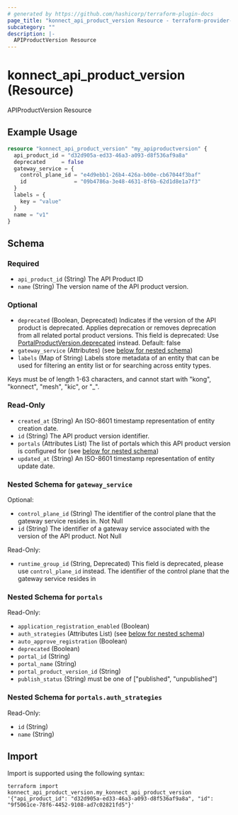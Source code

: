 ```yaml
---
# generated by https://github.com/hashicorp/terraform-plugin-docs
page_title: "konnect_api_product_version Resource - terraform-provider-konnect"
subcategory: ""
description: |-
  APIProductVersion Resource
---
```


# konnect_api_product_version (Resource)

APIProductVersion Resource

## Example Usage

```terraform
resource "konnect_api_product_version" "my_apiproductversion" {
  api_product_id = "d32d905a-ed33-46a3-a093-d8f536af9a8a"
  deprecated     = false
  gateway_service = {
    control_plane_id = "e4d9ebb1-26b4-426a-b00e-cb67044f3baf"
    id               = "09b4786a-3e48-4631-8f6b-62d1d8e1a7f3"
  }
  labels = {
    key = "value"
  }
  name = "v1"
}
```

<!-- schema generated by tfplugindocs -->
## Schema

### Required

- `api_product_id` (String) The API Product ID
- `name` (String) The version name of the API product version.

### Optional

- `deprecated` (Boolean, Deprecated) Indicates if the version of the API product is deprecated. Applies deprecation or removes deprecation from all related portal product versions. This field is deprecated: Use [PortalProductVersion.deprecated](https://docs.konghq.com/konnect/api/portal-management/v2/#/operations/create-portal-product-version) instead. Default: false
- `gateway_service` (Attributes) (see [below for nested schema](#nestedatt--gateway_service))
- `labels` (Map of String) Labels store metadata of an entity that can be used for filtering an entity list or for searching across entity types. 

Keys must be of length 1-63 characters, and cannot start with "kong", "konnect", "mesh", "kic", or "_".

### Read-Only

- `created_at` (String) An ISO-8601 timestamp representation of entity creation date.
- `id` (String) The API product version identifier.
- `portals` (Attributes List) The list of portals which this API product version is configured for (see [below for nested schema](#nestedatt--portals))
- `updated_at` (String) An ISO-8601 timestamp representation of entity update date.

<a id="nestedatt--gateway_service"></a>
### Nested Schema for `gateway_service`

Optional:

- `control_plane_id` (String) The identifier of the control plane that the gateway service resides in. Not Null
- `id` (String) The identifier of a gateway service associated with the version of the API product. Not Null

Read-Only:

- `runtime_group_id` (String, Deprecated) This field is deprecated, please use `control_plane_id` instead. The identifier of the control plane that the gateway service resides in


<a id="nestedatt--portals"></a>
### Nested Schema for `portals`

Read-Only:

- `application_registration_enabled` (Boolean)
- `auth_strategies` (Attributes List) (see [below for nested schema](#nestedatt--portals--auth_strategies))
- `auto_approve_registration` (Boolean)
- `deprecated` (Boolean)
- `portal_id` (String)
- `portal_name` (String)
- `portal_product_version_id` (String)
- `publish_status` (String) must be one of ["published", "unpublished"]

<a id="nestedatt--portals--auth_strategies"></a>
### Nested Schema for `portals.auth_strategies`

Read-Only:

- `id` (String)
- `name` (String)

## Import

Import is supported using the following syntax:

```shell
terraform import konnect_api_product_version.my_konnect_api_product_version '{"api_product_id": "d32d905a-ed33-46a3-a093-d8f536af9a8a", "id": "9f5061ce-78f6-4452-9108-ad7c02821fd5"}'
```
